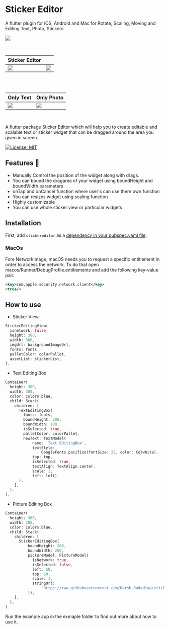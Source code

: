 # Sticker Editor
A flutter plugin for iOS, Android and Mac for Rotate, Scaling, Moving and Editing Text, Photo, Stickers

![](https://github.com/Harsh-Radadiya/sticker_editor/raw/master/assets/readme/demo.gif)

<br>

| Sticker Editor                           |                                             |
| ---------------------------------------- | ------------------------------------------- |
| ![](https://github.com/Harsh-Radadiya/sticker_editor/raw/master/assets/readme/text_editor_box.png) | ![](https://github.com/Harsh-Radadiya/sticker_editor/raw/master/assets/readme/sticker_editor_box.png) |

<br>

<br>

| Only Text                                                                                    | Only Photo                                                                                      |
| -------------------------------------------------------------------------------------------- | ----------------------------------------------------------------------------------------------- |
| ![](https://github.com/Harsh-Radadiya/sticker_editor/raw/master/assets/readme/only_text.png) | ![](https://github.com/Harsh-Radadiya/sticker_editor/raw/master/assets/readme/only_picture.png) |

<br>
 

A flutter package Sticker Editor which will help you to create editable and scalable text or sticker widget that can be dragged around the area you given in screen.

[![License: MIT](https://img.shields.io/badge/License-MIT-green.svg)](https://opensource.org/licenses/MIT)

## Features 💚

- Manually Control the position of the widget along with drags.
- You can bound the dragarea of your widget using boundHeight and boundWidth parameters
- onTap and onCancel function where user's can use there own function
- You can resizes widget using scaling function
- Highly customizable
- You can use whole sticker view or particular widgets
## Installation

First, add `stickereditor` as a [dependency in your pubspec.yaml file](https://flutter.dev/using-packages/).

### MacOs
Fore NetworkImage, macOS needs you to request a specific entitlement in order to access the network. To do that open macos/Runner/DebugProfile.entitlements and add the following key-value pair.
```xml
<key>com.apple.security.network.client</key>
<true/>
```
## How to use
- Sticker View 
```Dart
StickerEditingView(
  isnetwork: false,
  height: 300,
  width: 300,
  imgUrl: backgroundImageUrl,
  fonts: fonts,
  palletColor: colorPallet,
  assetList: stickerList,
),
```

- Text Editing Box
```Dart
Container(
  height: 300,
  width: 300,
  color: Colors.blue,
  child: Stack(
    children: [
      TextEditingBox(
        fonts: fonts,
        boundHeight: 200,
        boundWidth: 100,
        isSelected: true,
        palletColor: colorPallet,
        newText: TextModel(
            name: 'Text EditingBox',
            textStyle:
                GoogleFonts.pacifico(fontSize: 25, color: Colwhite),
            top: top,
            isSelected: true,
            textAlign: TextAlign.center,
            scale: 1,
            left: left),
      ),
    ],
  ),
),
```
- Picture Editing Box
```Dart
Container(
  height: 300,
  width: 300,
  color: Colors.blue,
  child: Stack(
    children: [
      StickerEditingBox(
          boundHeight: 200,
          boundWidth: 200,
          pictureModel: PictureModel(
            isNetwork: true,
            isSelected: false,
            left: 50,
            top: 50,
            scale: 1,
            stringUrl:
                'https://raw.githubusercontent.com/Harsh-Radadiya/sticker_editor/master/assets/t-shirt.jpeg',
          )),
    ],
  ),
)
```

Run the example app in the exmaple folder to find out more about how to use it.
